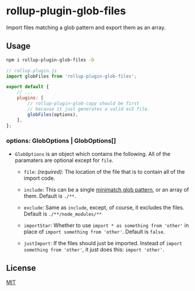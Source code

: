 # rollup-plugin-glob-files

Import files matching a glob pattern and export them as an array.

## Usage

```sh
npm i rollup-plugin-glob-files -D
```

```js
// rollup.plugin.js
import globFiles from 'rollup-plugin-glob-files';

export default {
	// ...
	plugins: [
		// rollup-plugin-glob-copy should be first
		// because it just generates a valid es5 file.
		globFiles(options),
	],
};
```

### options: GlobOptions | GlobOptions[]

-   `GlobOptions` is an object which contains the following. All of the paramaters are optional except for `file`.

    -   `file`: _(required)_: The location of the file that is to contain all of the import code.

    -   `include`: This can be a single [minimatch glob pattern](https://github.com/isaacs/minimatch#minimatch), or an array of them. Default is `./**`.

    -   `exclude`: Same as `include`, except, of course, it excludes the files. Default is `./**/node_modules/**`

    -   `importStar`: Whether to use `import * as something from 'other'` in place of `import something from 'other'`. Default is `false`.

    -   `justImport`: If the files should just be imported. Instead of `import something from 'other'`, it just does this: `import 'other'`.

## License

[MIT](/LICENSE)
